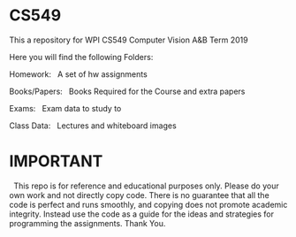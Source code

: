 # CS549
This a repository for WPI CS549 Computer Vision A&B Term 2019


Here you will find the following Folders:


Homework:
&nbsp;	  A set of hw assignments


Books/Papers:
&nbsp;	  Books Required for the Course and extra papers


Exams:
&nbsp;	  Exam data to study to


Class Data:
&nbsp;	  Lectures and whiteboard images



# IMPORTANT

&nbsp;  This repo is for reference and educational purposes only. Please do your own work and not directly copy code. There is no guarantee that all the code is perfect and runs smoothly, and copying does not promote academic integrity. Instead use the code as a guide for the ideas and strategies for programming the assignments. Thank You.
